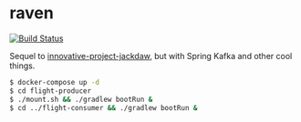 # raven

[![Build Status](https://travis-ci.com/hvvka/raven.svg?token=AtJu5RATvaNahLGCYye5&branch=master)](https://travis-ci.com/hvvka/raven)

Sequel to [innovative-project-jackdaw](https://github.com/nokia-wroclaw/innovative-project-jackdaw), but with Spring Kafka and other cool things.

```bash
$ docker-compose up -d
$ cd flight-producer
$ ./mount.sh && ./gradlew bootRun &
$ cd ../flight-consumer && ./gradlew bootRun & 
```
